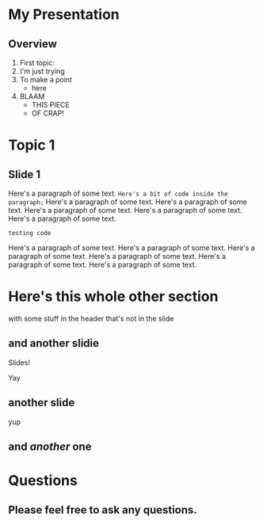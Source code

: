 # My Presentation

## Overview

1. First topic:
2. I'm just trying
3. To make a point
	- here
4. BLAAM
	- THIS PIECE
	- OF CRAP!

# Topic 1

## Slide 1

Here's a paragraph of some text. `Here's a bit of code inside the paragraph;` Here's a paragraph of some text. Here's a paragraph of some text. Here's a paragraph of some text. Here's a paragraph of some text. Here's a paragraph of some text. 
```
testing code
```
Here's a paragraph of some text. Here's a paragraph of some text. Here's a paragraph of some text. Here's a paragraph of some text. Here's a paragraph of some text. Here's a paragraph of some text. 

# Here's this whole other section

with some stuff in the header that's not in the slide

## and another slidie

Slides!

Yay

## another slide

yup

## and _another_ one

# Questions

## Please feel free to ask any questions.

<script src="present.js"></script><!-- this must go at the end -->
